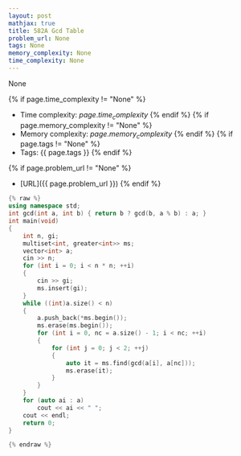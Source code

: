 ```yaml
---
layout: post
mathjax: true
title: 582A Gcd Table
problem_url: None
tags: None
memory_complexity: None
time_complexity: None
---
```


None


{% if page.time_complexity != "None" %}
- Time complexity: ${{ page.time_complexity }}$
{% endif %}
{% if page.memory_complexity != "None" %}
- Memory complexity: ${{ page.memory_complexity }}$
{% endif %}
{% if page.tags != "None" %}
- Tags: {{ page.tags }}
{% endif %}

{% if page.problem_url != "None" %}
- [URL]({{ page.problem_url }})
{% endif %}

```cpp
{% raw %}
using namespace std;
int gcd(int a, int b) { return b ? gcd(b, a % b) : a; }
int main(void)
{
    int n, gi;
    multiset<int, greater<int>> ms;
    vector<int> a;
    cin >> n;
    for (int i = 0; i < n * n; ++i)
    {
        cin >> gi;
        ms.insert(gi);
    }
    while ((int)a.size() < n)
    {
        a.push_back(*ms.begin());
        ms.erase(ms.begin());
        for (int i = 0, nc = a.size() - 1; i < nc; ++i)
        {
            for (int j = 0; j < 2; ++j)
            {
                auto it = ms.find(gcd(a[i], a[nc]));
                ms.erase(it);
            }
        }
    }
    for (auto ai : a)
        cout << ai << " ";
    cout << endl;
    return 0;
}

{% endraw %}
```